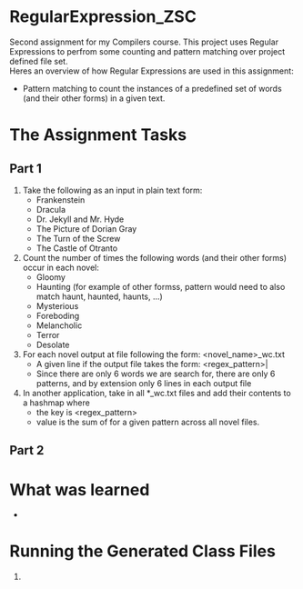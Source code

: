 # RegularExpression_ZSC

Second assignment for my Compilers course. This project uses Regular Expressions to perfrom some counting and pattern matching over project defined file set.
<br>
Heres an overview of how Regular Expressions are used in this assignment:
- Pattern matching to count the instances of a predefined set of words (and their other forms) in a given text.


# The Assignment Tasks
## Part 1
1. Take the following as an input in plain text form:
    - Frankenstein
    - Dracula
    - Dr. Jekyll and Mr. Hyde
    - The Picture of Dorian Gray
    - The Turn of the Screw
    - The Castle of Otranto
2. Count the number of times the following words (and their other forms) occur in each novel:
    - Gloomy
    - Haunting (for example of other formss, pattern would need to also match haunt, haunted, haunts, ...)
    - Mysterious
    - Foreboding
    - Melancholic
    - Terror
    - Desolate
3. For each novel output at file following the form:   <novel_name>_wc.txt
    - A given line if the output file takes the form:   <regex_pattern>|<count>
    - Since there are only 6 words we are search for, there are only 6 patterns, and by extension only 6 lines in each output file
5. In another application, take in all *_wc.txt files and add their contents to a hashmap where
    - the key is <regex_pattern>
    - value is the sum of <count> for a given pattern across all novel files.
      <br>

## Part 2

# What was learned
- 

# Running the Generated Class Files

1. 
